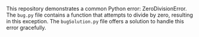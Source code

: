This repository demonstrates a common Python error: ZeroDivisionError. The `bug.py` file contains a function that attempts to divide by zero, resulting in this exception. The `bugSolution.py` file offers a solution to handle this error gracefully.
